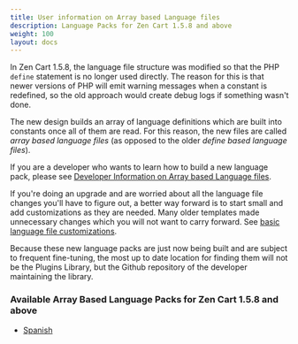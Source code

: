 ```yaml
---
title: User information on Array based Language files 
description: Language Packs for Zen Cart 1.5.8 and above 
weight: 100 
layout: docs
---
```


In Zen Cart 1.5.8, the language file structure was modified so that the PHP `define` statement is no longer used directly.  The reason for this is that newer versions of PHP will emit warning messages when a constant is redefined, so the old approach would create debug logs if something wasn't done.

The new design builds an array of language definitions which are built into constants once all of them are read.  For this reason, the new files are called *array based language files* (as opposed to the older *define based language files*). 


If you are a developer who wants to learn how to build a new language pack, please see [Developer Information on Array based Language files](/dev/languages/158_language_files/). 

If you're doing an upgrade and are worried about all the language file changes you'll have to figure out, a better way forward is to start small and add customizations as they are needed.  Many older templates made unnecessary changes which you will not want to carry forward.  See [basic language file customizations](/user/localization/basic_158_language_customizations/).

Because these new language packs are just now being built and are subject to frequent fine-tuning, the most up to date location for finding them will not be the Plugins Library, but the Github repository of the developer maintaining the library. 

### Available Array Based Language Packs for Zen Cart 1.5.8 and above

- [Spanish](https://github.com/torvista/Zen_Cart-Spanish_Language_Pack/tree/v158) 

